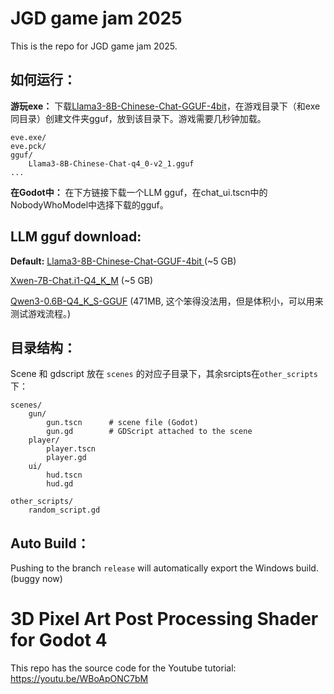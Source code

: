# JGD game jam 2025
This is the repo for JGD game jam 2025.

## 如何运行：
**游玩exe：** 下载[Llama3-8B-Chinese-Chat-GGUF-4bit](https://huggingface.co/shenzhi-wang/Llama3-8B-Chinese-Chat-GGUF-4bit/tree/main)，在游戏目录下（和exe同目录）创建文件夹gguf，放到该目录下。游戏需要几秒钟加载。

```
eve.exe/
eve.pck/
gguf/
	Llama3-8B-Chinese-Chat-q4_0-v2_1.gguf
...
```

**在Godot中：** 在下方链接下载一个LLM gguf，在chat_ui.tscn中的NobodyWhoModel中选择下载的gguf。

## LLM gguf download:
**Default:** [Llama3-8B-Chinese-Chat-GGUF-4bit ](https://huggingface.co/shenzhi-wang/Llama3-8B-Chinese-Chat-GGUF-4bit/tree/main) (~5 GB)

[Xwen-7B-Chat.i1-Q4_K_M](https://huggingface.co/xwen-team/Xwen-7B-Chat-i1-GGUF/blob/main/Xwen-7B-Chat.i1-Q4_K_M.gguf) (~5 GB)

[Qwen3-0.6B-Q4_K_S-GGUF](https://huggingface.co/AnHoang200901/Qwen3-0.6B-Q4_K_S-GGUF/blob/main/qwen3-0.6b-q4_k_s.gguf) (471MB, 这个笨得没法用，但是体积小，可以用来测试游戏流程。)


## 目录结构：
Scene 和 gdscript 放在 `scenes` 的对应子目录下，其余srcipts在`other_scripts`下：


```
scenes/
	gun/
		gun.tscn      # scene file (Godot)
		gun.gd        # GDScript attached to the scene
	player/
		player.tscn
		player.gd
	ui/
		hud.tscn
		hud.gd
		
other_scripts/
	random_script.gd
```

## Auto Build：
Pushing to the branch `release` will automatically export the Windows build. (buggy now)
# 3D Pixel Art Post Processing Shader for Godot 4
This repo has the source code for the Youtube tutorial: https://youtu.be/WBoApONC7bM
